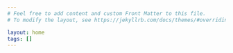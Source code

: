 ```yaml
---
# Feel free to add content and custom Front Matter to this file.
# To modify the layout, see https://jekyllrb.com/docs/themes/#overriding-theme-defaults

layout: home
tags: []
---
```

<meta name="google-site-verification" content="qGBFVK4Qs1Uw5VABrdLKwoRNyMb40As0QJVS5W3dXWo" />